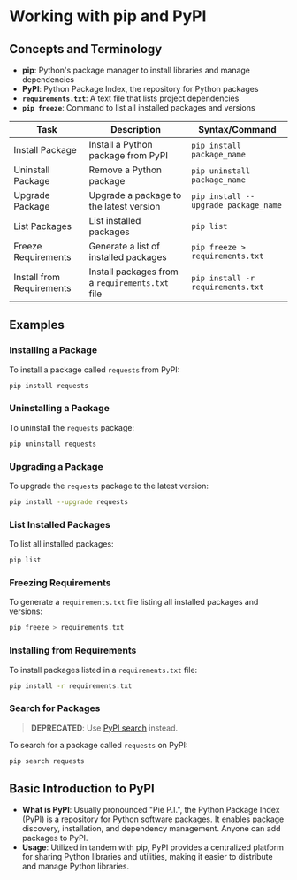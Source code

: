 # Working with pip and PyPI

## Concepts and Terminology

- **pip**: Python's package manager to install libraries and manage dependencies
- **PyPI**: Python Package Index, the repository for Python packages
- **`requirements.txt`**: A text file that lists project dependencies
- **`pip freeze`**: Command to list all installed packages and versions

| Task                      | Description                                               | Syntax/Command                                     |
|---------------------------|-----------------------------------------------------------|----------------------------------------------------|
| Install Package           | Install a Python package from PyPI                        | `pip install package_name`                         |
| Uninstall Package         | Remove a Python package                                   | `pip uninstall package_name`                       |
| Upgrade Package           | Upgrade a package to the latest version                   | `pip install --upgrade package_name`               |
| List Packages             | List installed packages                                   | `pip list`                                         |
| Freeze Requirements       | Generate a list of installed packages                     | `pip freeze > requirements.txt`                    |
| Install from Requirements | Install packages from a `requirements.txt` file           | `pip install -r requirements.txt`                  |


## Examples

### Installing a Package

To install a package called `requests` from PyPI:

```bash
pip install requests
```

### Uninstalling a Package

To uninstall the `requests` package:

```bash
pip uninstall requests
```

### Upgrading a Package

To upgrade the `requests` package to the latest version:

```bash
pip install --upgrade requests
```

### List Installed Packages

To list all installed packages:

```bash
pip list
```

### Freezing Requirements

To generate a `requirements.txt` file listing all installed packages and versions:

```bash
pip freeze > requirements.txt
```

### Installing from Requirements

To install packages listed in a `requirements.txt` file:

```bash
pip install -r requirements.txt
```

### Search for Packages
> **DEPRECATED**: Use [PyPI search](www.pypi.org) instead.

To search for a package called `requests` on PyPI:

```bash
pip search requests
```

## Basic Introduction to PyPI

- **What is PyPI**: Usually pronounced "Pie P.I.", the Python Package Index (PyPI) is a repository for Python software packages. It enables package discovery, installation, and dependency management. Anyone can add packages to PyPI.
- **Usage**: Utilized in tandem with pip, PyPI provides a centralized platform for sharing Python libraries and utilities, making it easier to distribute and manage Python libraries.
